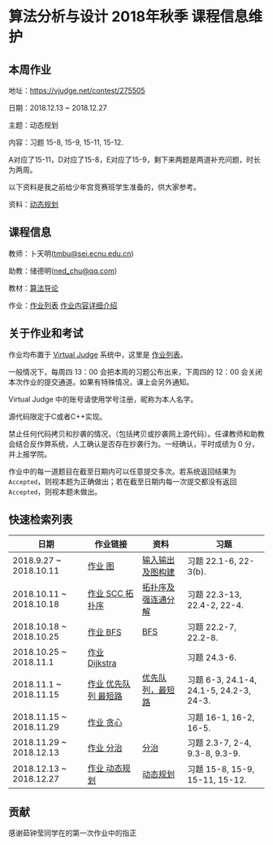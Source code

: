 # 算法分析与设计 2018年秋季 课程信息维护

## 本周作业
地址：https://vjudge.net/contest/275505

日期：2018.12.13 ~ 2018.12.27

主题：动态规划

内容：习题 15-8, 15-9, 15-11, 15-12.

A对应了15-11，D对应了15-8，E对应了15-9，剩下来两题是两道补充问题，时长为两周。

以下资料是我之前给少年宫竞赛班学生准备的，供大家参考。

资料：[动态规划](https://nedchu.github.io/sng-wiki/2018/09/08/dp/#more)

## 课程信息
教师：卜天明(tmbu@sei.ecnu.edu.cn)

助教：储德明(ned_chu@qq.com)

教材：[算法导论](https://www.amazon.cn/dp/B00AK7BYJY/)

作业：[作业列表](https://vjudge.net/contest#category=all&running=0&title=&owner=seitraining) [作业内容详细介绍](./course-detail.md)

## 关于作业和考试
作业均布置于 [Virtual Judge](https://vjudge.net/) 系统中，这里是 [作业列表](https://vjudge.net/contest#category=all&running=0&title=&owner=seitraining)。

一般情况下，每周四 13：00 会把本周的习题公布出来，下周四的 12：00 会关闭本次作业的提交通道。如果有特殊情况，课上会另外通知。

Virtual Judge 中的账号请使用学号注册，昵称为本人名字。

源代码限定于C或者C++实现。

禁止任何代码拷贝和抄袭的情况，（包括拷贝或抄袭网上源代码）。任课教师和助教会结合反作弊系统，人工确认是否存在抄袭行为。一经确认，平时成绩为 0 分，并上报学院。

作业中的每一道题目在截至日期内可以任意提交多次。若系统返回结果为 `Accepted`，则视本题为正确做出；若在截至日期内每一次提交都没有返回 `Accepted`，则视本题未做出。

## 快速检索列表

| 日期                    | 作业链接                                                  | 资料                                                              | 习题                                     |
| ----------------------- | --------------------------------------------------------- | ----------------------------------------------------------------- | ---------------------------------------- |
| 2018.9.27 ~ 2018.10.11  | [作业 图](https://vjudge.net/contest/256823)              | [输入输出及图构建](./tutorial-on-IO-graph-construction.md)        | 习题 22.1-6, 22-3(b).                    |
| 2018.10.11 ~ 2018.10.18 | [作业 SCC 拓扑序](https://vjudge.net/contest/260682)      | [拓扑序及强连通分解](./tutorial-topo-SCC.md)                      | 习题 22.3-13, 22.4-2, 22-4.              |
| 2018.10.18 ~ 2018.10.25 | [作业 BFS](https://vjudge.net/contest/262867)             | [BFS](./tutorial-on-BFS.md)                                       | 习题 22.2-7, 22.2-8.                     |
| 2018.10.25 ~ 2018.11.1  | [作业 Dijkstra](https://vjudge.net/contest/265008)        |                                                                   | 习题 24.3-6.                             |
| 2018.11.1 ~ 2018.11.15  | [作业 优先队列 最短路](https://vjudge.net/contest/266714) | [优先队列，最短路](tutorial-on-PQ-SP.md)                          | 习题  6-3, 24.1-4, 24.1-5, 24.2-3, 24-3. |
| 2018.11.15 ~ 2018.11.29 | [作业 贪心](https://vjudge.net/contest/270091)            |                                                                   | 习题  16-1, 16-2, 16-5.                  |
| 2018.11.29 ~ 2018.12.13 | [作业 分治](https://vjudge.net/contest/273062)            | [分治](./tutorial-on-divide-and-conquer.md)                       | 习题 2.3-7, 2-4, 9.3-8, 9.3-9.           |
| 2018.12.13 ~ 2018.12.27 | [作业 动态规划](https://vjudge.net/contest/275505)        | [动态规划](https://nedchu.github.io/sng-wiki/2018/09/08/dp/#more) | 习题 15-8, 15-9, 15-11, 15-12.           |
## 贡献
感谢茹钟莹同学在的第一次作业中的指正